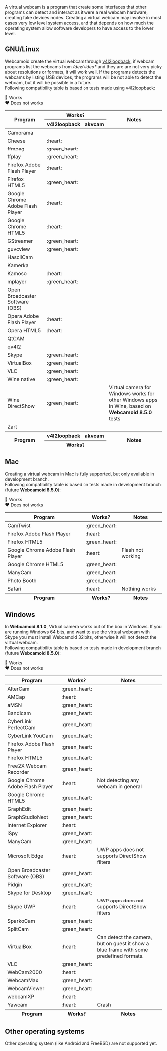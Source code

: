 A virtual webcam is a program that create some interfaces that other programs can detect and interact as it were a real webcam hardware, creating fake devices nodes. Creating a virtual webcam may involve in most cases very low level system access, and that depends on how much the operating system allow software developers to have access to the lower level.  

## GNU/Linux ##

Webcamoid create the virtual webcam through [v4l2loopback](https://github.com/umlaeute/v4l2loopback), if webcam programs list the webcams from _/dev/video*_ and they are are not very picky about resolutions or formats, it will work well. If the programs detects the webcams by listing USB devices, the programs will be not able to detect the webcam, but it will be possible in a future.  
Following compatibility table is based on tests made using v4l2loopback:

:green_heart: Works  
:heart: Does not works

<table>
    <thead>
        <tr><th rowspan=2>Program</th><th colspan=2>Works?</th><th rowspan=2>Notes</th></tr>
        <tr><th>v4l2loopback</th><th>akvcam</th></tr>
    </thead>
    <tbody>
        <tr><td>Camorama</td><td></td><td></td><td></td></tr>
        <tr><td>Cheese</td><td>:heart:</td><td></td><td></td></tr>
        <tr><td>ffmpeg</td><td>:green_heart:</td><td></td><td></td></tr>
        <tr><td>ffplay</td><td>:green_heart:</td><td></td><td></td></tr>
        <tr><td>Firefox Adobe Flash Player</td><td>:heart:</td><td></td><td></td></tr>
        <tr><td>Firefox HTML5</td><td>:green_heart:</td><td></td><td></td></tr>
        <tr><td>Google Chrome Adobe Flash Player</td><td>:heart:</td><td></td><td></td></tr>
        <tr><td>Google Chrome HTML5</td><td>:heart:</td><td></td><td></td></tr>
        <tr><td>GStreamer</td><td>:green_heart:</td><td></td><td></td></tr>
        <tr><td>guvcview</td><td>:green_heart:</td><td></td><td></td></tr>
        <tr><td>HasciiCam</td><td></td><td></td><td></td></tr>
        <tr><td>Kamerka</td><td></td><td></td><td></td></tr>
        <tr><td>Kamoso</td><td>:heart:</td><td></td><td></td></tr>
        <tr><td>mplayer</td><td>:green_heart:</td><td></td><td></td></tr>
        <tr><td>Open Broadcaster Software (OBS)</td><td></td><td></td><td></td></tr>
        <tr><td>Opera Adobe Flash Player</td><td>:heart:</td><td></td><td></td></tr>
        <tr><td>Opera HTML5</td><td>:heart:</td><td></td><td></td></tr>
        <tr><td>QtCAM</td><td></td><td></td><td></td></tr>
        <tr><td>qv4l2</td><td></td><td></td><td></td></tr>
        <tr><td>Skype</td><td>:green_heart:</td><td></td><td></td></tr>
        <tr><td>VirtualBox</td><td>:green_heart:</td><td></td><td></td></tr>
        <tr><td>VLC</td><td>:green_heart:</td><td></td><td></td></tr>
        <tr><td>Wine native</td><td>:green_heart:</td><td></td><td></td></tr>
        <tr><td>Wine DirectShow</td><td>:green_heart:</td><td></td><td>Virtual camera for Windows works for other Windows apps in Wine, based on <b>Webcamoid 8.5.0</b> tests</td></tr>
        <tr><td>Zart</td><td></td><td></td><td></td></tr>
    </tbody>
    <tfoot>
        <tr><th rowspan=2>Program</th><th>v4l2loopback</th><th>akvcam</th><th rowspan=2>Notes</th></tr>
        <tr><th colspan=2>Works?</th></tr>
    </tfoot>
</table>

## Mac ##

Creating a virtual webcam in Mac is fully supported, but only available in development branch.  
Following compatibility table is based on tests made in development branch (future **Webcamoid 8.5.0**):

:green_heart: Works  
:heart: Does not works

<table>
    <thead>
        <tr><th>Program</th><th>Works?</th><th>Notes</th></tr>
    </thead>
    <tbody>
        <tr><td>CamTwist</td><td>:green_heart:</td><td></td></tr>
        <tr><td>Firefox Adobe Flash Player</td><td>:heart:</td><td></td></tr>
        <tr><td>Firefox HTML5</td><td>:green_heart:</td><td></td></tr>
        <tr><td>Google Chrome Adobe Flash Player</td><td>:heart:</td><td>Flash not working</td></tr>
        <tr><td>Google Chrome HTML5</td><td>:green_heart:</td><td></td></tr>
        <tr><td>ManyCam</td><td>:green_heart:</td><td></td></tr>
        <tr><td>Photo Booth</td><td>:green_heart:</td><td></td></tr>
        <tr><td>Safari</td><td>:heart:</td><td>Nothing works</td></tr>
    </tbody>
    <tfoot>
        <tr><th>Program</th><th>Works?</th><th>Notes</th></tr>
    </tfoot>
</table>

## Windows ##

In **Webcamoid 8.1.0**, Virtual camera works out of the box in Windows. If you are running Windows 64 bits, and want to use the virtual webcam with Skype you must install Webcamoid 32 bits, otherwise it will not detect the virtual webcam.  
Following compatibility table is based on tests made in development branch (future **Webcamoid 8.5.0**):

:green_heart: Works  
:heart: Does not works

<table>
    <thead>
        <tr><th>Program</th><th>Works?</th><th>Notes</th></tr>
    </thead>
    <tbody>
        <tr><td>AlterCam</td><td>:green_heart:</td><td></td></tr>
        <tr><td>AMCap</td><td>:heart:</td><td></td></tr>
        <tr><td>aMSN</td><td>:green_heart:</td><td></td></tr>
        <tr><td>Bandicam</td><td>:green_heart:</td><td></td></tr>
        <tr><td>CyberLink PerfectCam</td><td>:green_heart:</td><td></td></tr>
        <tr><td>CyberLink YouCam</td><td>:green_heart:</td><td></td></tr>
        <tr><td>Firefox Adobe Flash Player</td><td>:green_heart:</td><td></td></tr>
        <tr><td>Firefox HTML5</td><td>:green_heart:</td><td></td></tr>
        <tr><td>Free2X Webcam Recorder</td><td>:green_heart:</td><td></td></tr>
        <tr><td>Google Chrome Adobe Flash Player</td><td>:heart:</td><td>Not detecting any webcam in general</td></tr>
        <tr><td>Google Chrome HTML5</td><td>:green_heart:</td><td></td></tr>
        <tr><td>GraphEdit</td><td>:green_heart:</td><td></td></tr>
        <tr><td>GraphStudioNext</td><td>:green_heart:</td><td></td></tr>
        <tr><td>Internet Explorer</td><td>:heart:</td><td></td></tr>
        <tr><td>iSpy</td><td>:green_heart:</td><td></td></tr>
        <tr><td>ManyCam</td><td>:green_heart:</td><td></td></tr>
        <tr><td>Microsoft Edge</td><td>:heart:</td><td>UWP apps does not supports DirectShow filters</td></tr>
        <tr><td>Open Broadcaster Software (OBS)</td><td>:green_heart:</td><td></td></tr>
        <tr><td>Pidgin</td><td>:green_heart:</td><td></td></tr>
        <tr><td>Skype for Desktop</td><td>:green_heart:</td><td></td></tr>
        <tr><td>Skype UWP</td><td>:heart:</td><td>UWP apps does not supports DirectShow filters</td></tr>
        <tr><td>SparkoCam</td><td>:green_heart:</td><td></td></tr>
        <tr><td>SplitCam</td><td>:green_heart:</td><td></td></tr>
        <tr><td>VirtualBox</td><td>:heart:</td><td>Can detect the camera, but on guest it show a blue frame with some predefined formats.</td></tr>
        <tr><td>VLC</td><td>:green_heart:</td><td></td></tr>
        <tr><td>WebCam2000</td><td>:heart:</td><td></td></tr>
        <tr><td>WebcamMax</td><td>:green_heart:</td><td></td></tr>
        <tr><td>WebcamViewer</td><td>:green_heart:</td><td></td></tr>
        <tr><td>webcamXP</td><td>:heart:</td><td></td></tr>
        <tr><td>Yawcam</td><td>:heart:</td><td>Crash</td></tr>
    </tbody>
    <tfoot>
        <tr><th>Program</th><th>Works?</th><th>Notes</th></tr>
    </tfoot>
</table>

## Other operating systems ##

Other operating system (like Android and FreeBSD) are not supported yet.
